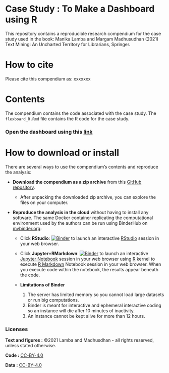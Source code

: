 # Case Study : To Make a Dashboard using R

This repository contains a reproducible research compendium for the case study used in the book:
Manika Lamba and Margam Madhusudhan (2021) Text Mining: An Uncharted Territory for Librarians, Springer.

# How to cite
Please cite this compendium as: xxxxxxx

# Contents
The compendium contains the code associated with the case study. The `flexboard_R.Rmd` file contains the R code for the case study.

### Open the dashboard using this [link](https://textmining-utl.github.io/dashboard/)

# How to download or install
There are several ways to use the compendium’s contents and reproduce
the analysis:

  - **Download the compendium as a zip archive** from this [GitHub
    repository](https://github.com/textmining-utl/chapter9/archive/main.zip).
    
      - After unpacking the downloaded zip archive, you can explore the
        files on your computer.

  - **Reproduce the analysis in the cloud** without having to install
    any software. The same Docker container replicating the
    computational environment used by the authors can be run using
    BinderHub on [mybinder.org](https://mybinder.org/):
    
      - Click
        **RStudio**: [![Binder](http://mybinder.org/badge_logo.svg)](https://mybinder.org/v2/gh/textmining-utl/dashboard/master?urlpath=rstudio)
        to launch an interactive [RStudio](https://rstudio.com/) session in your web browser.
        
       - Click
        **Jupyter+RMarkdown**: [![Binder](http://mybinder.org/badge_logo.svg)](https://mybinder.org/v2/gh/textmining-utl/dashboard/main?filepath=flexdashboard_R.Rmd) to launch an interactive [Jupyter Notebook](https://jupyter.org/) session in your web browser using [R](https://cloud.r-project.org/index.html) kernel to execute [R Markdown](http://rmarkdown.rstudio.com) Notebook session in your web browser. When you execute code within the notebook, the results appear beneath the code.
        

       - **Limitations of Binder**
          1. The server has limited memory so you cannot load large datasets or run big computations.
          2. Binder is meant for interactive and ephemeral interactive coding so an instance will die after 10 minutes of inactivity.
          3. An instance cannot be kept alive for more than 12 hours.

### Licenses

**Text and figures :** ©2021 Lamba and Madhusdhan - all rights reserved, unless stated otherwise.

**Code :** [CC-BY-4.0](http://creativecommons.org/licenses/by/4.0/)

**Data :** [CC-BY-4.0](http://creativecommons.org/licenses/by/4.0/)

